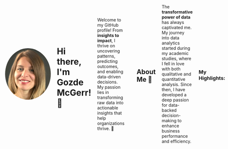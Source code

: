 <div style="display: flex; align-items: center; gap: 20px;">
  <img src="https://raw.githubusercontent.com/GozdeMcGerr/GozdeMcGerr/a14b8a0379de37f21a670283c272841f1716af68/Screenshot%20(183).png" alt="Gozde McGerr" width="150" style="border-radius:50%;">
  
# Hi there, I'm Gozde McGerr! 👋

Welcome to my GitHub profile! From **insights to impact**, I thrive on uncovering patterns, predicting outcomes, and enabling data-driven decisions. My passion lies in transforming raw data into actionable insights that help organizations thrive. 🚀

---

## About Me 🌟

The **transformative power of data** has always captivated me. My journey into data analytics started during my academic studies, where I fell in love with both qualitative and quantitative analysis. Since then, I have developed a deep passion for data-backed decision-making to enhance business performance and efficiency.

### My Highlights:

- **Advanced Data Analytics**: Skilled in Python for identifying trends and patterns that drive actionable insights.
- **Insight Extraction**: Leveraging Python and R to provide data-driven recommendations for strategic decisions.
- **Data Visualization**: Proficient in creating impactful visualizations using Tableau and Power BI to guide decision-making.
- **Stakeholder Communication**: Expertise in presenting findings and actionable insights to diverse audiences.

---

## Tools & Technologies 🛠️

- **Programming & Data Tools**: Python, SQL, R, Excel
- **Visualization Tools**: Tableau, Power BI
- **Analytical Methods**: Predictive Analytics, Machine Learning, and Data Cleaning

---

## My Projects 💡

### 1️⃣ **Student Performance Analysis**
Analyzed a large dataset to identify factors impacting student success and dropout rates. Utilized **linear regression** and **exploratory data analysis**, resulting in actionable recommendations for improving student retention.

### 2️⃣ **NHS Staff Utilization**
Optimized staffing during the pandemic using predictive modeling and data visualization, leading to reduced missed appointments and improved operational efficiency.

### 3️⃣ **Gaming Industry Insights**
Conducted **customer loyalty** analysis using RFM modeling to enhance engagement strategies for a gaming leader, boosting sales and customer satisfaction.

---

## My Journey 🚀

After completing a distinction in the **Data Analytics Program** at the London School of Economics (LSE) and participating in the **Data Analyst Accelerator Skills Bootcamp**, I am currently enrolled in the **Data Science Bootcamp** at HyperionDev, mastering Python and expanding my expertise.

---

## My Portfolio 🌐

Check out my portfolio to explore more about my work: [Gozde McGerr Portfolio](https://www.bulbapp.com/GozdeMcGerr/portfolio)

---

## Let’s Connect 🌐

- 💼 [LinkedIn](https://www.linkedin.com/in/gozdemcgerr/)
- 📧 [Email Me](mailto:gozde.mcgerr@example.com)

---

## Fun Facts 🎨

When I’m not working with data, I enjoy swimming, running, and exploring art. 🎨🌊

---

<img src="https://via.placeholder.com/600x200.png?text=Your+Custom+Banner+Here" alt="GitHub Banner" style="border-radius:10px;">

> "Data powers it all — from insights to impactful business decisions."

Thank you for visiting my profile! Feel free to explore my repositories and projects. Let’s make data work wonders together! �
